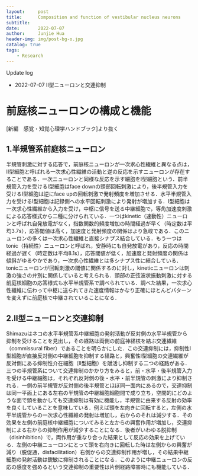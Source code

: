 ```yaml
---
layout:     post
title:      Composition and function of vestibular nucleus neurons
subtitle:    
date:       2022-07-07
author:     Junjie Hua
header-img: img/post-bg-o.jpg
catalog: true
tags:
    - Research
---
```



Update log
- 2022-07-07 Ⅱ型ニューロンと交連抑制

# 前庭核ニューロンの構成と機能
[新編　感覚・知覚心理学ハンドブック]より抜く


## 1.半規管系前庭核ニューロン
半規管刺激に対する応答で，前庭核ニューロンが一次求心性繊維と異なる点は，Ⅱ型細胞と呼ばれる一次求心性繊維の活動と逆の反応を示すニューロンが存在することである．一次ニューロンと同様な反応を示す細胞をⅠ型細胞という．前半規管入力を受けるⅠ型細胞はface downの頭部回転刺激により，後半規管入力を受けるⅠ型細胞は逆にface upの回転刺激で発射頻度を増加させる．水平半規管入力を受けるⅠ型細胞は記録側への水平回転刺激により発射が増加する．Ⅰ型細胞は一次求心性繊維から入力を受け，中枢に信号を送る中継細胞で，等角加速度刺激による応答様式から二種に分けられている．一つはkinetic（速動性）ニューロンと呼ばれ自発放電がなく，指数関数的頻度増加の時間経過が早く（時定数は平均3.7s），応答閾値は高く，加速度と発射頻度の関係はより急峻である．このニューロンの多くは一次求心性繊維と直接シナプス結合している．もう一つはtonic（持続性）ニューロンと呼ばれ，安静時にも自発放電があり，反応の時間経過が遅く（時定数は平均8.1s），応答閾値が低く，加速度と発射頻度の関係は傾斜がゆるやかであり，一次求心性繊維とは多シナプス性に結合している．tonicニューロンが回転刺激の閾値に関係するのに対し，kineticニューロンは刺激の強さの弁別に関係していると考えられる．頭部の正弦波状振動刺激に対する前庭核細胞の応答様式も水平半規管系で調べられている．調べた結果，一次求心性繊維に伝わって中枢に送られてきた速度情報はかなり正確にほとんどパターンを変えずに前庭核で中継されていることになる．



## 2.Ⅱ型ニューロンと交連抑制
Shimazuはネコの水平半規管系中継細胞の発射活動が反対側の水平半規管から抑制を受けることを見出し，その経路は両側の前庭神経核を結ぶ交連繊維（commissural fiber）であることを明らかにした．この交連抑制には，抑制性Ⅰ型細胞が直接反対側の中継細胞を抑制する経路と，興奮性Ⅰ型細胞の交連繊維が反対側にある抑制性介在細胞（Ⅱ型細胞）を賦活し抑制する二つの経路がある．三つの半規管系について交連抑制のかかり方をみると，前・水平・後半規管入力を受ける中継細胞は，それぞれ反対側の後・水平・前半規管の刺激により抑制される．一側の前半規管が反対側の後半規管とほぼ同一面内にあるので，交連抑制は同一平面上にある左右の半規管の中継細胞細胞間で成り立ち，空間的にどのような面で頭を動かしても交連抑制は有効に機能し，半規管に由来する反射の効率を良くしていることを意味している．例えば頭を左向きに回転すると，左側の水平半規管からの一次求心性繊維の発射は増加し，右からのそれは減少する．その効果を左側の前庭核中継細胞についてみると左からの興奮作用が増加し，交連抑制による右からの抑制作用が減少することになる．後者がいわゆる脱抑制（disinhibition）で，両作用が重なり合った結果として反応の効果を上げている．左側の中継ニューロンにとって頭を右向きに回転した時は左側からの興奮が減り（脱促通，disfacilitation）右側からの交連抑制作用が増し，その結果中継細胞の発射活動は鋭敏に抑制されることになる．このように中継ニューロンの反応の感度を強めるという交連抑制の重要性は片側経路障害時にも機能している．



